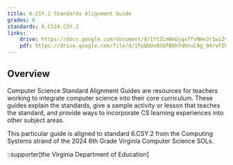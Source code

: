 ```yaml
---
title: 6.CSY.2 Standards Alignment Guide
grades: 6
standards: 6.CS24.CSY.2
links:
    drive: https://docs.google.com/document/d/1YtZLmNeGjqx7fvNHvJr1wiZv05Y478HSOeCWnU-4SoU/edit?usp=drive_link
    pdf: https://drive.google.com/file/d/1FpQbUv8SUfB0hYd6nuL9g_94rvFINj1I/view?usp=drive_link
---
```


## Overview

Computer Science Standard Alignment Guides are resources for teachers working to integrate computer science into their core curriculum. These guides explain the standards, give a sample activity or lesson that teaches the standard, and provide ways to incorporate CS learning experiences into other subject areas. 

This particular guide is aligned to standard 6.CSY.2 from the Computing Systems strand of the 2024 6th Grade Virginia Computer Science SOLs.

::supporter[the Virginia Department of Education]